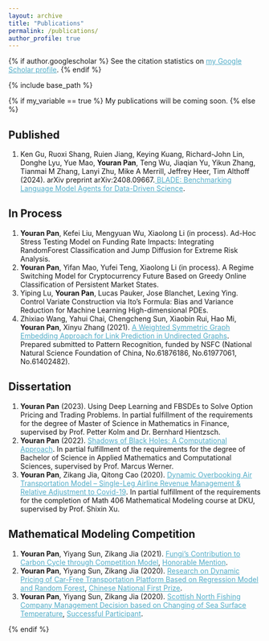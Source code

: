 ```yaml
---
layout: archive
title: "Publications"
permalink: /publications/
author_profile: true
---
```


{% if author.googlescholar %}
  See the citation statistics on <a href="{{author.googlescholar}}" style="color: #52adc8; text-decoration=underline">my Google Scholar profile</a>.
{% endif %}

{% include base_path %}

{% if my_variable == true %}
My publications will be coming soon.
{% else %}

<!--{% for post in site.publications reversed %}
  {% include archive-single.html %}
{% endfor %}
-->

## Published

1. Ken Gu, Ruoxi Shang, Ruien Jiang, Keying Kuang, Richard-John Lin, Donghe Lyu, Yue Mao, **Youran Pan**, Teng Wu, Jiaqian Yu, Yikun Zhang, Tianmai M Zhang, Lanyi Zhu, Mike A Merrill, Jeffrey Heer, Tim Althoff (2024). arXiv preprint arXiv:2408.09667.<A href="https://arxiv.org/abs/2408.09667" style="color: #52adc8; text-decoration=underline"> BLADE: Benchmarking Language Model Agents for Data-Driven Science</A>.

## In Process

1. **Youran Pan**, Kefei Liu, Mengyuan Wu, Xiaolong Li (in process). Ad-Hoc Stress Testing Model on Funding Rate Impacts: Integrating RandomForest Classification and Jump Diffusion for Extreme Risk Analysis.
2. **Youran Pan**, Yifan Mao, Yufei Teng, Xiaolong Li (in process). A Regime Switching Model for Cryptocurrency Future Based on Greedy Online Classification of Persistent Market States.
3. Yiping Lu, **Youran Pan**, Lucas Pauker, Jose Blanchet, Lexing Ying. Control Variate Construction via Ito’s Formula: Bias and Variance Reduction for Machine Learning High-dimensional PDEs.
4. Zhixiao Wang, Yahui Chai, Chengcheng Sun, Xiaobin Rui, Hao Mi, **Youran Pan**, Xinyu Zhang (2021). <A href="https://YRPan1999.github.io/publications/A_Weighted_Symmetric_Graph_Embedding_Approach_for_Link_Prediction_in_Undirected_Graphs.pdf" style="color: #52adc8; text-decoration=underline"> A Weighted Symmetric Graph Embedding Approach for Link Prediction in Undirected Graphs</A>. Prepared submitted to Pattern Recognition, funded by NSFC (National Natural Science Foundation of China, No.61876186, No.61977061, No.61402482).


## Dissertation

1. **Youran Pan** (2023). Using Deep Learning and FBSDEs to Solve Option Pricing and Trading Problems. In partial fulfillment of the requirements for the degree of Master of Science in Mathematics in Finance, supervised by Prof. Petter Kolm and Dr. Bernhard Hientzsch.
2. **Youran Pan** (2022). <A href="https://YRPan1999.github.io/publications/Signature Work Thesis_Youran Pan.pdf" style="color: #52adc8; text-decoration=underline"> Shadows of Black Holes: A Computational Approach</A>. In partial fulfillment of the requirements for the degree of Bachelor of Science in Applied Mathematics and Computational Sciences, supervised by Prof. Marcus Werner.
3. **Youran Pan**, Zikang Jia, Qitong Cao (2020). <A href="https://YRPan1999.github.io/publications/Dynamic Overbooking Air Transportation Model – Single-Leg Airline Revenue Management & Relative Adjustment to Covid-19.pdf" style="color: #52adc8; text-decoration=underline"> Dynamic Overbooking Air Transportation Model – Single-Leg Airline Revenue Management & Relative Adjustment to Covid-19</A>. In partial fulfillment of the requirements for the completion of Math 406 Mathematical Modeling course at DKU, supervised by Prof. Shixin Xu.


## Mathematical Modeling Competition

1. **Youran Pan**, Yiyang Sun, Zikang Jia (2021). <A href="https://YRPan1999.github.io/publications/2021_MCM.pdf" style="color: #52adc8; text-decoration=underline"> Fungi’s Contribution to Carbon Cycle through Competition Model</A>, <A href="https://YRPan1999.github.io/publications/2021_H_Award.pdf" style="color: #52adc8; text-decaration=underline">Honorable Mention</A>.
2. **Youran Pan**, Yiyang Sun, Zikang Jia (2020). <A href="https://YRPan1999.github.io/publications/2020_Mathorcup.pdf" style="color: #52adc8; text-decoration=underline"> Research on Dynamic Pricing of Car-Free Transportation Platform Based on Regression Model and Random Forest</A>, <A href="https://YRPan1999.github.io/publications/2020_Mathorcup_Award.pdf" style="color: #52adc8; text-decaration=underline">Chinese National First Prize</A>.
3. **Youran Pan**, Yiyang Sun, Zikang Jia (2020). <A href="https://YRPan1999.github.io/publications/2020_MCM.pdf" style="color: #52adc8; text-decoration=underline"> Scottish North Fishing Company Management Decision based on Changing of Sea Surface Temperature</A>, <A href="https://YRPan1999.github.io/publications/2020_SP_Award.pdf" style="color: #52adc8; text-decaration=underline">Successful Participant</A>.

{% endif %}
